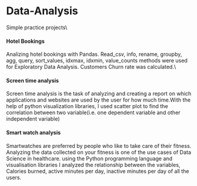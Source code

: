 # Data-Analysis
Simple practice projects\
<h4>Hotel Bookings</h4> Analizing hotel bookings with Pandas. Read_csv, info, rename, groupby, agg, query, sort_values, idxmax, idxmin, value_counts methods were used for Exploratory Data Analysis. Customers Churn rate was calculated.\
<h4>Screen time analysis</h4> Screen time analysis is the task of analyzing and creating a report on which applications and websites are used by the user for how much time.With the help of python visualization libraries, I used scatter plot to find the correlation between two variable(i.e. one dependent variable and other independent variable)
<h4>Smart watch analysis</h4> Smartwatches are preferred by people who like to take care of their fitness. Analyzing the data collected on your fitness is one of the use cases of Data Science in healthcare. using the Python programming language and visualisation libraries I analyzed the relationship between the variables, Calories burned, active minutes per day, inactive minutes per day of all the users.
